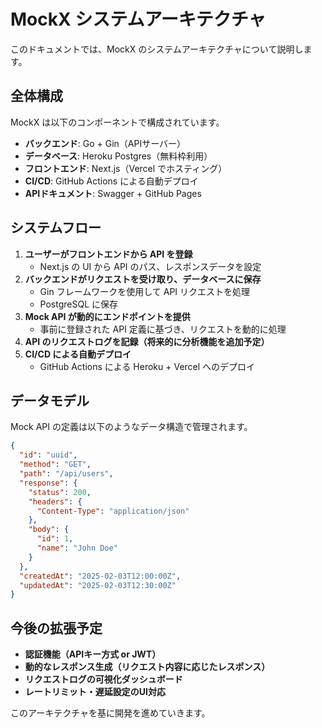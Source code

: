 # MockX システムアーキテクチャ

このドキュメントでは、MockX のシステムアーキテクチャについて説明します。

## 全体構成
MockX は以下のコンポーネントで構成されています。

- **バックエンド**: Go + Gin（APIサーバー）
- **データベース**: Heroku Postgres（無料枠利用）
- **フロントエンド**: Next.js（Vercel でホスティング）
- **CI/CD**: GitHub Actions による自動デプロイ
- **APIドキュメント**: Swagger + GitHub Pages

## システムフロー
1. **ユーザーがフロントエンドから API を登録**
   - Next.js の UI から API のパス、レスポンスデータを設定
2. **バックエンドがリクエストを受け取り、データベースに保存**
   - Gin フレームワークを使用して API リクエストを処理
   - PostgreSQL に保存
3. **Mock API が動的にエンドポイントを提供**
   - 事前に登録された API 定義に基づき、リクエストを動的に処理
4. **API のリクエストログを記録（将来的に分析機能を追加予定）**
5. **CI/CD による自動デプロイ**
   - GitHub Actions による Heroku + Vercel へのデプロイ

## データモデル
Mock API の定義は以下のようなデータ構造で管理されます。

```json
{
  "id": "uuid",
  "method": "GET",
  "path": "/api/users",
  "response": {
    "status": 200,
    "headers": {
      "Content-Type": "application/json"
    },
    "body": {
      "id": 1,
      "name": "John Doe"
    }
  },
  "createdAt": "2025-02-03T12:00:00Z",
  "updatedAt": "2025-02-03T12:30:00Z"
}
```

## 今後の拡張予定
- **認証機能（APIキー方式 or JWT）**
- **動的なレスポンス生成（リクエスト内容に応じたレスポンス）**
- **リクエストログの可視化ダッシュボード**
- **レートリミット・遅延設定のUI対応**

このアーキテクチャを基に開発を進めていきます。

